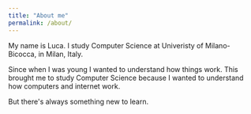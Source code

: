 ```yaml
---
title: "About me"
permalink: /about/
---
```

My name is Luca. I study Computer Science at Univeristy of Milano-Bicocca, in Milan, Italy.

Since when I was young I wanted to understand how things work. This brought me to study Computer Science because I wanted to understand how computers and internet work.

But there's always something new to learn.
